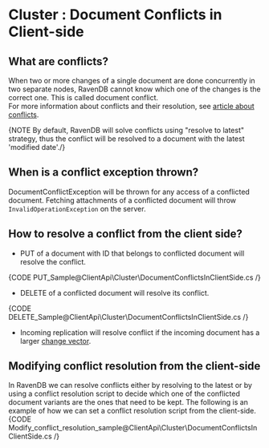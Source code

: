 ﻿# Cluster : Document Conflicts in Client-side
  
## What are conflicts?
When two or more changes of a single document are done concurrently in two separate nodes, 
RavenDB cannot know which one of the changes is the correct one. This is called document conflict.  
For more information about conflicts and their resolution, see [article about conflicts](../../server/clustering/replication/replication-conflicts).  

{NOTE By default, RavenDB will solve conflicts using "resolve to latest" strategy, thus the conflict will be resolved to a document with the latest 'modified date'./}
  
## When is a conflict exception thrown?
DocumentConflictException will be thrown for any access of a conflicted document.
Fetching attachments of a conflicted document will throw `InvalidOperationException` on the server.

## How to resolve a conflict from the client side?
 * PUT of a document with ID that belongs to conflicted document will resolve the conflict.

{CODE PUT_Sample@ClientApi\Cluster\DocumentConflictsInClientSide.cs /}

 * DELETE of a conflicted document will resolve its conflict.  

{CODE DELETE_Sample@ClientApi\Cluster\DocumentConflictsInClientSide.cs /}

 * Incoming replication will resolve conflict if the incoming document has a larger [change vector](../../server/clustering/replication/change-vector).

## Modifying conflict resolution from the client-side
In RavenDB we can resolve conflicts either by resolving to the latest or by using a conflict resolution script to decide which one of the conflicted document variants are the ones that need to be kept. The following is an example of how we can set a conflict resolution script from the client-side.
{CODE Modify_conflict_resolution_sample@ClientApi\Cluster\DocumentConflictsInClientSide.cs /}
